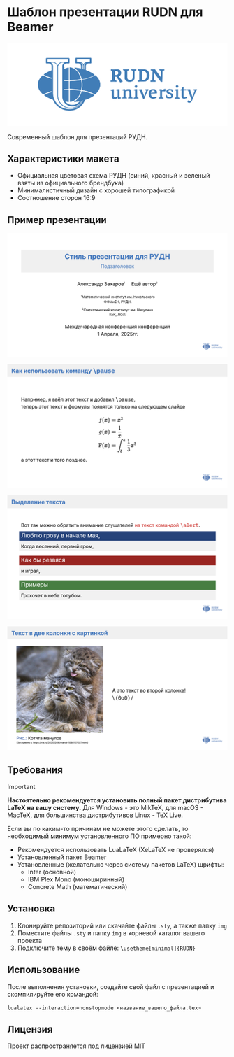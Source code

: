 # Шаблон презентации RUDN для Beamer

![Логотип РУДН](./img/rudn_logo.png)

Современный шаблон для презентаций РУДН.

## Характеристики макета

- Официальная цветовая схема РУДН (синий, красный и зеленый взяты из официального брендбука)
- Минималистичный дизайн с хорошей типографикой
- Соотношение сторон 16:9

## Пример презентации
![Скриншот 1](./previews/scr_1.png)

![Скриншот 2](./previews/scr_2.png)

![Скриншот 3](./previews/scr_3.png)

![Скриншот 4](./previews/scr_4.png)

## Требования
> [!IMPORTANT]
> **Настоятельно рекомендуется установить полный пакет дистрибутива LaTeX на вашу систему.**
> Для Windows - это MikTeX, для macOS - MacTeX, для большинства дистрибутивов Linux - TeX Live.

Если вы по каким-то причинам не можете этого сделать, то необходимый минимум установленного ПО примерно такой:
- Рекомендуется использовать LuaLaTeX (XeLaTeX не проверялся)
- Установленный пакет Beamer
- Установленные (желательно через систему пакетов LaTeX) шрифты:
  - Inter (основной)
  - IBM Plex Mono (моноширинный)
  - Concrete Math (математический)

## Установка

1. Клонируйте репозиторий или скачайте файлы `.sty`, а также папку `img`
2. Поместите файлы `.sty` и папку `img` в корневой каталог вашего проекта
3. Подключите тему в своём файле: `\usetheme[minimal]{RUDN}`

## Использование

После выполнения установки, создайте свой файл с презентацией и скомпилируйте его командой:
```shell
lualatex --interaction=nonstopmode <название_вашего_файла.tex>
```

## Лицензия
Проект распространяется под лицензией MIT
